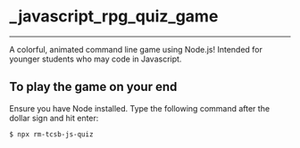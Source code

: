 # _javascript_rpg_quiz_game
--------------------------

A colorful, animated command line game using Node.js! Intended for younger students who may code in Javascript.

To play the game on your end
--------------------------

Ensure you have Node installed.
Type the following command after the dollar sign and hit enter:

```
$ npx rm-tcsb-js-quiz
```
